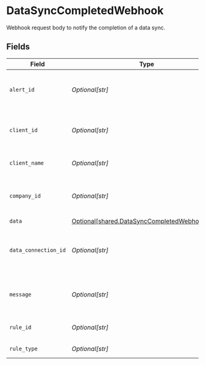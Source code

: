 # DataSyncCompletedWebhook

Webhook request body to notify the completion of a data sync.


## Fields

| Field                                                                                                    | Type                                                                                                     | Required                                                                                                 | Description                                                                                              | Example                                                                                                  |
| -------------------------------------------------------------------------------------------------------- | -------------------------------------------------------------------------------------------------------- | -------------------------------------------------------------------------------------------------------- | -------------------------------------------------------------------------------------------------------- | -------------------------------------------------------------------------------------------------------- |
| `alert_id`                                                                                               | *Optional[str]*                                                                                          | :heavy_minus_sign:                                                                                       | Unique identifier of the webhook event.                                                                  |                                                                                                          |
| `client_id`                                                                                              | *Optional[str]*                                                                                          | :heavy_minus_sign:                                                                                       | Unique identifier for your client in Codat.                                                              |                                                                                                          |
| `client_name`                                                                                            | *Optional[str]*                                                                                          | :heavy_minus_sign:                                                                                       | Name of your client in Codat.                                                                            |                                                                                                          |
| `company_id`                                                                                             | *Optional[str]*                                                                                          | :heavy_minus_sign:                                                                                       | Unique identifier for your SMB in Codat.                                                                 | 8a210b68-6988-11ed-a1eb-0242ac120002                                                                     |
| `data`                                                                                                   | [Optional[shared.DataSyncCompletedWebhookData]](undefined/models/shared/datasynccompletedwebhookdata.md) | :heavy_minus_sign:                                                                                       | N/A                                                                                                      |                                                                                                          |
| `data_connection_id`                                                                                     | *Optional[str]*                                                                                          | :heavy_minus_sign:                                                                                       | Unique identifier for a company's data connection.                                                       | 2e9d2c44-f675-40ba-8049-353bfcb5e171                                                                     |
| `message`                                                                                                | *Optional[str]*                                                                                          | :heavy_minus_sign:                                                                                       | A human readable message about the webhook.                                                              |                                                                                                          |
| `rule_id`                                                                                                | *Optional[str]*                                                                                          | :heavy_minus_sign:                                                                                       | Unique identifier for the rule.                                                                          |                                                                                                          |
| `rule_type`                                                                                              | *Optional[str]*                                                                                          | :heavy_minus_sign:                                                                                       | The type of rule.                                                                                        |                                                                                                          |